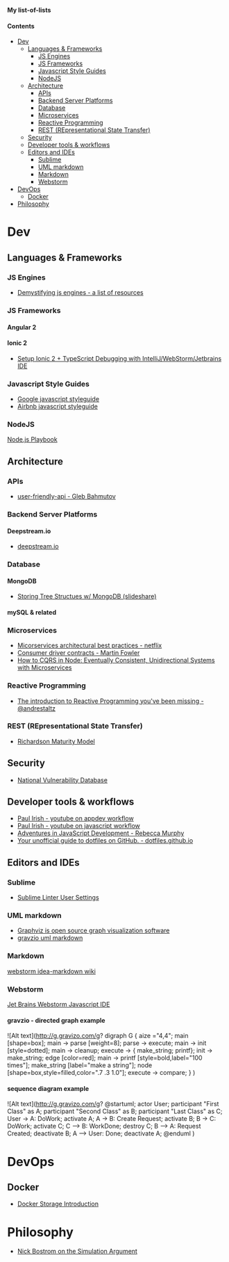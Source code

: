 **My list-of-lists**


[TOC levels=1-3]:# "#### Contents"

#### Contents
- [Dev](#dev)
    - [Languages & Frameworks](#languages--frameworks)
        - [JS Engines](#js-engines)
        - [JS Frameworks](#js-frameworks)
        - [Javascript Style Guides](#javascript-style-guides)
        - [NodeJS](#nodejs)
    - [Architecture](#architecture)
        - [APIs](#apis)
        - [Backend Server Platforms](#backend-server-platforms)
        - [Database](#database)
        - [Microservices](#microservices)
        - [Reactive Programming](#reactive-programming)
        - [REST (REpresentational State Transfer)](#rest-representational-state-transfer)
    - [Security](#security)
    - [Developer tools & workflows](#developer-tools--workflows)
    - [Editors and IDEs](#editors-and-ides)
        - [Sublime](#sublime)
        - [UML markdown](#uml-markdown)
        - [Markdown](#markdown)
        - [Webstorm](#webstorm)
- [DevOps](#devops)
    - [Docker](#docker)
- [Philosophy](#philosophy)


# Dev
## Languages & Frameworks
### JS Engines 
* [Demystifying js engines - a list of resources](https://github.com/a0viedo/demystifying-js-engines?utm_campaign=explore-email&utm_medium=email&utm_source=newsletter&utm_term=weekly) 
### JS Frameworks
#### Angular 2
#### Ionic 2
* [Setup Ionic 2 + TypeScript Debugging with IntelliJ/WebStorm/Jetbrains IDE](http://blog.thecodecampus.de/setup-ionic-2-typescript-debugging-intellijwebstormjetbrains-ide/)
### Javascript Style Guides
* [Google javascript styleguide](https://google.github.io/styleguide/javascriptguide.xml)
* [Airbnb javascript styleguide](https://github.com/airbnb/javascript) 
### NodeJS
[Node.js Playbook](https://github.com/HiFaraz/node-playbook?utm_campaign=explore-email&utm_medium=email&utm_source=newsletter&utm_term=weekly#workflow) 

## Architecture
### APIs
* [user-friendly-api - Gleb Bahmutov](http://glebbahmutov.com/blog/user-friendly-api/)

### Backend Server Platforms
#### Deepstream.io
* [deepstream.io](http://www.deepstream.io)

### Database
#### MongoDB
* [Storing Tree Structues w/ MongoDB (slideshare)](http://www.slideshare.net/voronenko/storing-tree-structures-with-mongodb)

#### mySQL & related

### Microservices
* [Micorservices architectural best practices - netflix](https://www.nginx.com/blog/microservices-at-netflix-architectural-best-practices/)
* [Consumer driver contracts - Martin Fowler](http://martinfowler.com/articles/consumerDrivenContracts.html)
* [How to CQRS in Node: Eventually Consistent, Unidirectional Systems with Microservices](http://nycnode.com/videos/matt-walters-how-to-cqrs-in-node-eventually-consistent-unidirectional-systems-with-microservices)

### Reactive Programming
* [The introduction to Reactive Programming you've been missing - @andrestaltz](https://gist.github.com/staltz/868e7e9bc2a7b8c1f754)

### REST (REpresentational State Transfer)
* [Richardson Maturity Model](http://martinfowler.com/articles/richardsonMaturityModel.html)

## Security
* [National Vulnerability Database](https://nvd.nist.gov/home.cfm)

## Developer tools & workflows
* [Paul Irish - youtube on appdev workflow](https://www.youtube.com/watch?v=vDbbz-BdyYc)
* [Paul Irish - youtube on javascript workflow](https://www.youtube.com/watch?v=f7AU2Ozu8eo)
* [Adventures in JavaScript Development - Rebecca Murphy](http://rmurphey.com/)
* <a href="http://dotfiles.github.io" target="_blank">Your unofficial guide to dotfiles on GitHub. - dotfiles.github.io</a>

##  Editors and IDEs
### Sublime
* [Sublime Linter User Settings](http://bl.ocks.org/bretdavidson/3189814)
### UML markdown 
* [Graphviz is open source graph visualization software](http://www.graphviz.org/)
* [gravzio uml markdown](http://gravizo.com)
### Markdown
[webstorm idea-markdown wiki](https://github.com/vsch/idea-multimarkdown/wiki/Adding-a-Table-of-Contents) 
### Webstorm
[Jet Brains Webstorm Javascript IDE](https://www.jetbrains.com/webstorm/) 
#### gravzio - directed graph example 
![Alt text](http://g.gravizo.com/g?
  digraph G {
    aize ="4,4";
    main [shape=box];
    main -> parse [weight=8];
    parse -> execute;
    main -> init [style=dotted];
    main -> cleanup;
    execute -> { make_string; printf};
    init -> make_string;
    edge [color=red];
    main -> printf [style=bold,label="100 times"];
    make_string [label="make a string"];
    node [shape=box,style=filled,color=".7 .3 1.0"];
    execute -> compare;
  }
)

#### sequence diagram example

![Alt text](http://g.gravizo.com/g?
@startuml;
actor User;
participant "First Class" as A;
participant "Second Class" as B;
participant "Last Class" as C;
User -> A: DoWork;
activate A;
A -> B: Create Request;
activate B;
B -> C: DoWork;
activate C;
C --> B: WorkDone;
destroy C;
B --> A: Request Created;
deactivate B;
A --> User: Done;
deactivate A;
@enduml
)

# DevOps
## Docker
* [Docker Storage Introduction](https://deis.com/blog/2016/docker-storage-introduction/?mkt_tok=eyJpIjoiTXpNNU1tUXhZVGRrTXpnNSIsInQiOiJreDk2b0h3TDJmcjBEcjVsOXZVMUl4dXd2RGFcL0pKWUFnWkcwUFZDbEFYYU56QWhnaTlsUXpDMDVEQ1R2TCt4R2N3Z0tnaFFUMERlQWVXNGo2elQwWUpRVnVTS1NcLzkrS1A0Q3FvTGZNeVNVPSJ9)

# Philosophy
* [Nick Bostrom on the Simulation Argument](http://philosophybites.com/2011/08/nick-bostrom-on-the-simulation-argument.html) 
